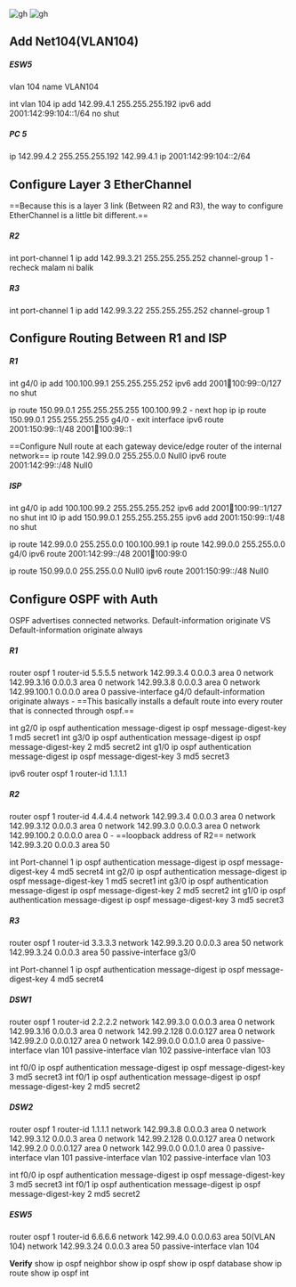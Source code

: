 ![gh](https://raw.githubusercontent.com/ndriannazriel04/Advanced-Network-Tech/main/obsidian/images1733122462000tgtcv7.png)
![gh](https://raw.githubusercontent.com/ndriannazriel04/Advanced-Network-Tech/main/obsidian/images17331225540009lr476.png)

## Add Net104(VLAN104)
##### ESW5
vlan 104
name VLAN104

int vlan 104
ip add 142.99.4.1 255.255.255.192
ipv6 add 2001:142:99:104::1/64
no shut

##### PC 5
ip 142.99.4.2 255.255.255.192 142.99.4.1
ip 2001:142:99:104::2/64

## Configure Layer 3 EtherChannel
==Because this is a layer 3 link (Between R2 and R3), the way to configure EtherChannel is a little bit different.==

##### R2
int port-channel 1
ip add 142.99.3.21 255.255.255.252
channel-group 1 - recheck malam ni balik
##### R3
int port-channel 1
ip add 142.99.3.22 255.255.255.252
channel-group 1

## Configure Routing Between R1 and ISP
##### R1
int g4/0
ip add 100.100.99.1 255.255.255.252
ipv6 add 2001:100:100:99::0/127
no shut

ip route 150.99.0.1 255.255.255.255 100.100.99.2 - next hop ip
ip route 150.99.0.1 255.255.255.255 g4/0 - exit interface
ipv6 route 2001:150:99::1/48 2001:100:100:99::1

==Configure Null route at each gateway device/edge router of the internal network==
ip route 142.99.0.0 255.255.0.0 Null0
ipv6 route 2001:142:99::/48 Null0
##### ISP
int g4/0 
ip add 100.100.99.2 255.255.255.252
ipv6 add 2001:100:100:99::1/127
no shut
int l0
ip add 150.99.0.1 255.255.255.255
ipv6 add 2001:150:99::1/48
no shut

ip route 142.99.0.0 255.255.0.0 100.100.99.1
ip route 142.99.0.0 255.255.0.0 g4/0
ipv6 route 2001:142:99::/48 2001:100:100:99:0

ip route 150.99.0.0 255.255.0.0 Null0
ipv6 route 2001:150:99::/48 Null0

## Configure OSPF with Auth
OSPF advertises connected networks.
Default-information originate VS Default-information originate always

##### R1
router ospf 1
router-id 5.5.5.5
network 142.99.3.4 0.0.0.3 area 0 
network 142.99.3.16 0.0.0.3 area 0
network 142.99.3.8 0.0.0.3 area 0
network 142.99.100.1 0.0.0.0 area 0 
passive-interface g4/0
default-information originate always - ==This basically installs a default route into every router that is connected through ospf.==

int g2/0
ip ospf authentication message-digest
ip ospf message-digest-key 1 md5 secret1
int g3/0
ip ospf authentication message-digest
ip ospf message-digest-key 2 md5 secret2
int g1/0
ip ospf authentication message-digest
ip ospf message-digest-key 3 md5 secret3

ipv6 router ospf 1
router-id 1.1.1.1

##### R2
router ospf 1
router-id 4.4.4.4
network 142.99.3.4 0.0.0.3 area 0 
network 142.99.3.12 0.0.0.3 area 0
network 142.99.3.0 0.0.0.3 area 0
network 142.99.100.2 0.0.0.0 area 0 - ==loopback address of R2==
network 142.99.3.20 0.0.0.3 area 50 

int Port-channel 1
ip ospf authentication message-digest
ip ospf message-digest-key 4 md5 secret4
int g2/0
ip ospf authentication message-digest
ip ospf message-digest-key 1 md5 secret1
int g3/0
ip ospf authentication message-digest
ip ospf message-digest-key 2 md5 secret2
int g1/0
ip ospf authentication message-digest
ip ospf message-digest-key 3 md5 secret3
##### R3
router ospf 1
router-id 3.3.3.3
network 142.99.3.20 0.0.0.3 area 50
network 142.99.3.24 0.0.0.3 area 50
passive-interface g3/0

int Port-channel 1
ip ospf authentication message-digest
ip ospf message-digest-key 4 md5 secret4
##### DSW1
router ospf 1
router-id 2.2.2.2 
network 142.99.3.0 0.0.0.3 area 0
network 142.99.3.16 0.0.0.3 area 0
network 142.99.2.128 0.0.0.127 area 0
network 142.99.2.0 0.0.0.127 area 0
network 142.99.0.0 0.0.1.0 area 0 
passive-interface vlan 101
passive-interface vlan 102
passive-interface vlan 103

int f0/0
ip ospf authentication message-digest
ip ospf message-digest-key 3 md5 secret3
int f0/1
ip ospf authentication message-digest
ip ospf message-digest-key 2 md5 secret2
##### DSW2
router ospf 1
router-id 1.1.1.1 
network 142.99.3.8 0.0.0.3 area 0 
network 142.99.3.12 0.0.0.3 area 0
network 142.99.2.128 0.0.0.127 area 0
network 142.99.2.0 0.0.0.127 area 0
network 142.99.0.0 0.0.1.0 area 0
passive-interface vlan 101
passive-interface vlan 102
passive-interface vlan 103

int f0/0
ip ospf authentication message-digest
ip ospf message-digest-key 3 md5 secret3
int f0/1
ip ospf authentication message-digest
ip ospf message-digest-key 2 md5 secret2
##### ESW5
router ospf 1
router-id 6.6.6.6 
network 142.99.4.0 0.0.0.63 area 50(VLAN 104)
network 142.99.3.24 0.0.0.3 area 50
passive-interface vlan 104

**Verify**
show ip ospf neighbor
show ip ospf
show ip ospf database
show ip route
show ip ospf int




